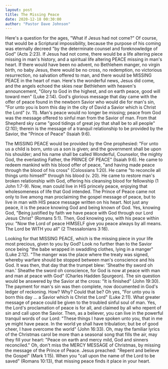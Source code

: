 ```yaml
---
layout: post
title: The Missing Peace
date: 2020-12-18 00:30:00
author: "Pastor Dave Johnson"
---
```


Here's a question for the ages, "What if Jesus had not come?" Of course, that would be a Scriptural impossibility, because the purpose of his coming was eternally decreed "by the determinate counsel and foreknowledge of God" (Acts 2:23). If Jesus had not come, there would be a life altering piece missing in man's history, and a spiritual life altering PEACE missing in man's heart. If there would have been no advent, no Bethlehem manger, no virgin birth, no baby Jesus, there would be no cross, no redemption, no victorious resurrection, no salvation offered to man, and there would be MISSING PEACE in the heart of man. Here's the wonderful news, Jesus did come, and the angels echoed the skies near Bethlehem with heaven's announcement, "Glory to God in the highest, and on earth peace, good will toward men" (Luke 2:14). God's glorious message that day came with the offer of peace found in the newborn Savior who would die for man's sin, "For unto you is born this day in the city of David a Savior which is Christ the Lord" (v. 11). Man's peace would no longer be missing; peace from God was the message offered to sinful man from the Savior of man. From that Shepherd sky came "good tidings of great joy that shall be to all people" (2:10); therein is the message of a tranquil relationship to be provided by the Savior, the "Prince of Peace" (Isaiah 9:6).

The MISSING PEACE would be provided by the One prophesied: "For unto us a child is born, unto us a son is given; and the government shall be upon his shoulder; and his name shall be called Wonderful, Counselor, the mighty God, the everlasting Father, the PRINCE OF PEACE" (Isaiah 9:6). He came to redeem mankind with his blood offer of peace, "and having made peace through the blood of his cross" (Colossians 1:20). He came "to reconcile all things unto himself" through his blood (v. 20). He came to restore man's broken relationship with God, offering his cleansing blood for fellowship (1 John 1:7-9). Now, man could live in HIS princely peace, enjoying that wholesomeness of life that God intended. The Prince of Peace came not only to live among man proclaiming the gospel message of peace, but to​ live in man with HIS peace message written on his heart. Not just any peace, it is the peace knowing God and being known of God. Yes, knowing God, "Being justified by faith we have peace with God through our Lord Jesus Christ" (Romans 5:1). Then, God knowing you, with his peace within you: "Now the Lord of peace HIMSELF give you peace always by all means. The Lord be WITH you all" (2 Thessalonians 3:16).

Looking for that MISSING PEACE, which is the missing piece in your life most precious, given to you by God? Look no further than to the Savior once being "the babe wrapped in swaddling clothes, lying in a manger" (Luke 2:12). "The manger was the place where the treaty was signed, whereby warfare should be stopped between man's conscience and his God. It was then, that day that the trumpet blew: 'Sheathe thy sword oh man.' Sheathe the sword oh conscience, for God is now at peace with man and man at peace with God" (Charles Hadden Spurgeon). The sin question would be answered by the Savior at the cross: "It is finished" (John 19:30). The payment for man's sin was then complete, now documented in God's ledger of reckoning. How? Why? Could that be? Oh yes, "For unto you is born this day ... a Savior which is Christ the Lord" (Luke 2:11). What greater message of peace could be given to the troubled sinful soul of man. Yes, the Lord's proclamation of peace is for all, and claimed by all who repent of sin and call upon the Savior. Then, as a believer, you can live in the powerful tranquil words of our Lord: "These things I have spoken unto you, that in me ye might have peace. In the world ye shall have tribulation; but be of good cheer, I have overcome the world" (John 16:33). Oh, may the familiar lyrics of the Christmas carol be more than a seasonal song that fills the air, may they fill your heart: "Peace on earth and mercy mild, God and sinners reconciled." Oh, don't miss the MERCY MESSAGE of Christmas, by missing the message of the Prince of Peace. Jesus preached: "Repent and believe the Gospel" (Mark 1:15). When you "call upon the name of the Lord to be saved" (Romans 10:13), that missing peace finds it place in your heart.
